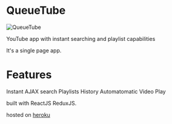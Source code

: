 # QueueTube

![QueueTube](http://i.imgur.com/IV805cZ.png)

YouTube app with instant searching and playlist capabilities

It's a single page app. 

# Features 
Instant AJAX search 
Playlists 
History
Automatomatic Video Play

built with ReactJS ReduxJS.

hosted on [heroku](https://thequeuetube.herokuapp.com/)
